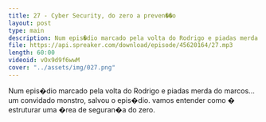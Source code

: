 ```yaml
---
title: 27 - Cyber Security, do zero a preven��o
layout: post
type: main
description: Num epis�dio marcado pela volta do Rodrigo e piadas merda do marcos... um convidado monstro, salvou o epis�dio. vamos entender como � estruturar uma �rea de seguran�a do zero.
file: https://api.spreaker.com/download/episode/45620164/27.mp3
length: 60:00
videoid: vOx9d9f6wwM
cover: "../assets/img/027.png"
---
```


Num epis�dio marcado pela volta do Rodrigo e piadas merda do marcos... um convidado monstro, salvou o epis�dio. vamos entender como � estruturar uma �rea de seguran�a do zero.